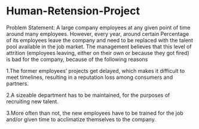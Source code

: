# Human-Retension-Project
Problem Statement: A large company employees at any given point of time around many employees. However, every year, around certain Percentage of its employees leave the company and need to be replaced with the talent pool available in the job market. The management believes that this level of attrition (employees leaving, either on their own or because they got fired) is bad for the company, because of the following reasons 

1.The former employees’ projects get delayed, which makes it difficult to meet timelines, resulting in a reputation loss among consumers and partners.

2.A sizeable department has to be maintained, for the purposes of recruiting new talent.

3.More often than not, the new employees have to be trained for the job and/or given time to acclimatize themselves to the company.
     
